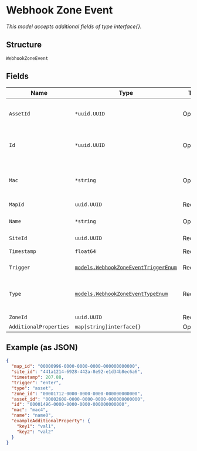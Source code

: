 
# Webhook Zone Event

*This model accepts additional fields of type interface{}.*

## Structure

`WebhookZoneEvent`

## Fields

| Name | Type | Tags | Description |
|  --- | --- | --- | --- |
| `AssetId` | `*uuid.UUID` | Optional | Only if `type`==`asset`. UUID of named asset |
| `Id` | `*uuid.UUID` | Optional | Only if `type`==`sdk`. UUID of the SDK Client |
| `Mac` | `*string` | Optional | MAC address of Wi-Fi client, SDK Client or Asset |
| `MapId` | `uuid.UUID` | Required | Map id |
| `Name` | `*string` | Optional | Name of the client, may be empty |
| `SiteId` | `uuid.UUID` | Required | - |
| `Timestamp` | `float64` | Required | Epoch (seconds) |
| `Trigger` | [`models.WebhookZoneEventTriggerEnum`](../../doc/models/webhook-zone-event-trigger-enum.md) | Required | enum: `enter`, `exit` |
| `Type` | [`models.WebhookZoneEventTypeEnum`](../../doc/models/webhook-zone-event-type-enum.md) | Required | Type of client. enum: `asset` (BLE Tag), `sdk`, `wifi` |
| `ZoneId` | `uuid.UUID` | Required | Zone id |
| `AdditionalProperties` | `map[string]interface{}` | Optional | - |

## Example (as JSON)

```json
{
  "map_id": "00000996-0000-0000-0000-000000000000",
  "site_id": "441a1214-6928-442a-8e92-e1d34b8ec6a6",
  "timestamp": 207.88,
  "trigger": "enter",
  "type": "asset",
  "zone_id": "00001712-0000-0000-0000-000000000000",
  "asset_id": "00002608-0000-0000-0000-000000000000",
  "id": "00001496-0000-0000-0000-000000000000",
  "mac": "mac4",
  "name": "name0",
  "exampleAdditionalProperty": {
    "key1": "val1",
    "key2": "val2"
  }
}
```

